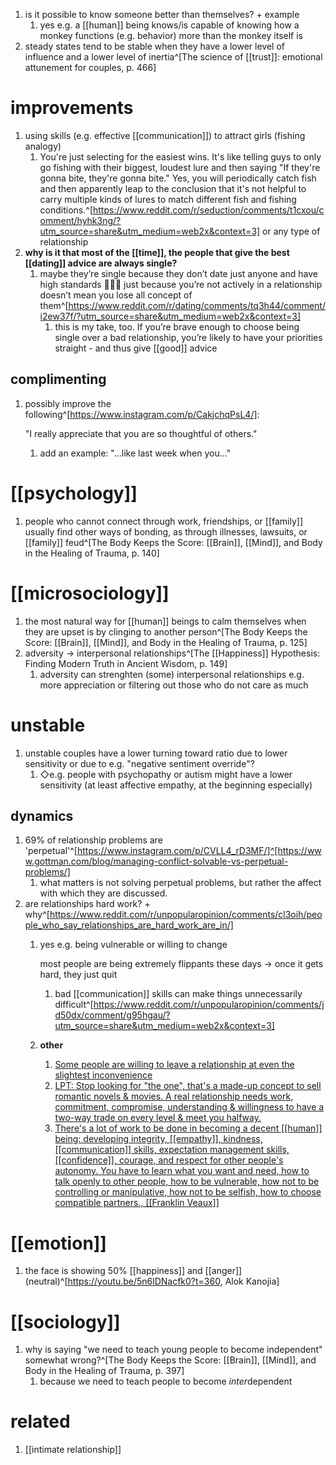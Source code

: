 1. is it possible to know someone better than themselves? + example
	1. yes e.g. a [[human]] being knows/is capable of knowing how a monkey functions (e.g. behavior) more than the monkey itself is
2. steady states tend to be stable when they have a lower level of influence and a lower level of inertia^[The science of [[trust]]: emotional attunement for couples, p. 466]

# improvements
1. using skills (e.g. effective [[communication]]) to attract girls (fishing analogy)
	1. You're just selecting for the easiest wins. It's like telling guys to only go fishing with their biggest, loudest lure and then saying "If they're gonna bite, they're gonna bite." Yes, you will periodically catch fish and then apparently leap to the conclusion that it's not helpful to carry multiple kinds of lures to match different fish and fishing conditions.^[https://www.reddit.com/r/seduction/comments/t1cxou/comment/hyhk3ng/?utm_source=share&utm_medium=web2x&context=3] or any type of relationship
2. **why is it that most of the [[time]], the people that give the best [[dating]] advice are always single?**
	1. maybe they’re single because they don’t date just anyone and have high standards 🤷🏼‍♀️ just because you’re not actively in a relationship doesn’t mean you lose all concept of them^[https://www.reddit.com/r/dating/comments/tq3h44/comment/i2ew37f/?utm_source=share&utm_medium=web2x&context=3]
		1. this is my take, too. If you’re brave enough to choose being single over a bad relationship, you’re likely to have your priorities straight - and thus give [[good]] advice

## complimenting
1. possibly improve the following^[https://www.instagram.com/p/CakjchqPsL4/]:

	"I really appreciate that you are so thoughtful of others."
	1. add an example: "...like last week when you..."

# [[psychology]]
1. people who cannot connect through work, friendships, or [[family]] usually find other ways of bonding, as through illnesses, lawsuits, or [[family]] feud^[The Body Keeps the Score: [[Brain]], [[Mind]], and Body in the Healing of Trauma, p. 140]

# [[microsociology]]
1. the most natural way for [[human]] beings to calm themselves when they are upset is by clinging to another person^[The Body Keeps the Score: [[Brain]], [[Mind]], and Body in the Healing of Trauma, p. 125]
2. adversity → interpersonal relationships^[The [[Happiness]] Hypothesis: Finding Modern Truth in Ancient Wisdom, p. 149]
	1. adversity can strenghten (some) interpersonal relationships e.g. more appreciation or filtering out those who do not care as much

# unstable
1. unstable couples have a lower turning toward ratio due to lower sensitivity or due to e.g. "negative sentiment override"?
	1. ◇e.g. people with psychopathy or autism might have a lower sensitivity (at least affective empathy, at the beginning especially)

## dynamics
1. 69% of relationship problems are 'perpetual'^[https://www.instagram.com/p/CVLL4_rD3MF/]^[https://www.gottman.com/blog/managing-conflict-solvable-vs-perpetual-problems/]
	1. what matters is not solving perpetual problems, but rather the affect with which they are discussed.
2. are relationships hard work? + why^[https://www.reddit.com/r/unpopularopinion/comments/cl3oih/people_who_say_relationships_are_hard_work_are_in/]
	1. yes e.g. being vulnerable or willing to change

		most people are being extremely flippants these days → once it gets hard, they just quit

		1. bad [[communication]] skills can make things unnecessarily difficult^[https://www.reddit.com/r/unpopularopinion/comments/jd50dx/comment/g95hgau/?utm_source=share&utm_medium=web2x&context=3]
	2. **other**
		1. [Some people are willing to leave a relationship at even the slightest inconvenience](https://www.reddit.com/r/AskWomen/comments/roowr1/comment/hpzu3c2/?utm_source=share&utm_medium=web2x&context=3)
		2. [LPT: Stop looking for "the one", that's a made-up concept to sell romantic novels & movies. A real relationship needs work, commitment, compromise, understanding & willingness to have a two-way trade on every level & meet you halfway.](https://www.reddit.com/r/LifeProTips/comments/src0ro/lpt_stop_looking_for_the_one_thats_a_madeup/)
		3. [There's a lot of work to be done in becoming a decent [[human]] being: developing integrity, [[empathy]], kindness, [[communication]] skills, expectation management skills, [[confidence]], courage, and respect for other people's autonomy. You have to learn what you want and need, how to talk openly to other people, how to be vulnerable, how not to be controlling or manipulative, how not to be selfish, how to choose compatible partners., [[Franklin Veaux]]](https://qr.ae/pGjSGe)

# [[emotion]]
1. the face is showing 50% [[happiness]] and [[anger]] (neutral)^[https://youtu.be/5n6lDNacfk0?t=360, Alok Kanojia]

# [[sociology]]
1. why is saying "we need to teach young people to become independent" somewhat wrong?^[The Body Keeps the Score: [[Brain]], [[Mind]], and Body in the Healing of Trauma, p. 397]
	1. because we need to teach people to become *inter*dependent

# related
1. [[intimate relationship]]